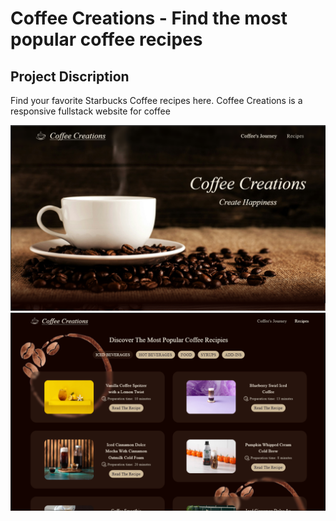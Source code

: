 # Coffee Creations - Find the most popular coffee recipes

## Project Discription
Find your favorite Starbucks Coffee recipes here. Coffee Creations is a responsive fullstack website for coffee

![Homepage](public/Media/Home%20page.png)
![Recipe Page](public/Media/Recipes%20page.png)